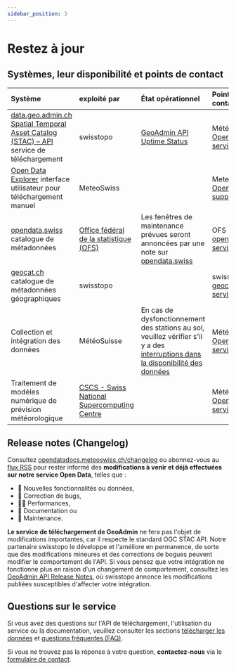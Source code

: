 ```yaml
---
sidebar_position: 3
---
```


# Restez à jour

## Systèmes, leur disponibilité et points de contact

<!-- @NOSPELL@ -->

| Système | exploité par | État opérationnel | Point de contact |
|:-------|:------------|:-------------------|:--------------|
| [data.geo.admin.ch Spatial Temporal Asset Catalog (STAC) – API](https://www.geo.admin.ch/fr/interface-rest-api-stac) service de téléchargement | swisstopo | [GeoAdmin API Uptime Status](https://api3.geo.admin.ch/api/status.html) | MétéoSuisse [Open Data services](https://www.meteosuisse.admin.ch/portrait/contact/formulaire-de-contact.html) |
| [Open Data Explorer](https://www.meteosuisse.admin.ch/services-et-publications/applications/ext/telecharger-des-donnees-sans-savoir-coder.html#lang=fr&mdt=normal&pgid=&sid=&col=&di=&tr=&hdr=) interface utilisateur pour téléchargement manuel | MeteoSwiss |     | MeteoSwiss [Open Data support](https://www.meteoswiss.admin.ch/about-us/contact/contact-form.html) |
| [opendata.swiss](https://opendata.swiss/fr/organization/bundesamt-fur-meteorologie-und-klimatologie-meteoschweiz) catalogue de métadonnées | [Office fédéral de la statistique (OFS)](https://www.bfs.admin.ch/bfs/fr/home.html) | Les fenêtres de maintenance prévues seront annoncées par une note sur [opendata.swiss](https://opendata.swiss) | OFS [opendata.swiss services](https://opendata.swiss/fr/contact) |
| [geocat.ch](https://www.geocat.ch/datahub/organization/Office%20f%C3%A9d%C3%A9ral%20de%20m%C3%A9t%C3%A9orologie%20et%20climatologie%20M%C3%A9t%C3%A9oSuisse) catalogue de métadonnées géographiques  | swisstopo |     | swisstopo [geocat.ch services](https://info.geocat.ch/fr/contacts) |
| Collection et intégration des données | MétéoSuisse | En cas de dysfonctionnement des stations au sol, veuillez vérifier s'il y a des [interruptions dans la disponibilité des données](https://www.meteosuisse.admin.ch/services-et-publications/applications/disponibilite-des-donnees.html) | MétéoSuisse [Open Data services](https://www.meteosuisse.admin.ch/portrait/contact/formulaire-de-contact.html) |
| Traitement de modèles numérique de prévision météorologique | [CSCS - Swiss National Supercomputing Centre](https://www.cscs.ch/services/contractual-partners) |     | MétéoSuisse [Open Data services](https://www.meteosuisse.admin.ch/portrait/contact/formulaire-de-contact.html) |

<!-- @ENDNOSPELL@ -->

## Release notes (Changelog)

Consultez [opendatadocs.meteoswiss.ch/changelog](https://opendatadocs.meteoswiss.ch/changelog) ou abonnez-vous au [flux RSS](https://opendatadocs.meteoswiss.ch/changelog/rss.xml) pour rester informé des **modifications à venir et déjà effectuées sur notre service Open Data**, telles que :
- 🚀 Nouvelles fonctionnalités ou données,
- 🐛 Correction de bugs,
- 🏃‍♀️ Performances,
- 📝 Documentation ou
- 🔧 Maintenance.

**Le service de téléchargement de GeoAdmin** ne fera pas l'objet de modifications importantes, car il respecte le standard OGC STAC API. Notre partenaire swisstopo le développe et l'améliore en permanence, de sorte que des modifications mineures et des corrections de bogues peuvent modifier le comportement de l'API. Si vous pensez que votre intégration ne fonctionne plus en raison d'un changement de comportement, consultez les [GeoAdmin API Release Notes](https://api3.geo.admin.ch/releasenotes/index.html), où swisstopo annonce les modifications publiées susceptibles d'affecter votre intégration.


## Questions sur le service

Si vous avez des questions sur l'API de téléchargement, l'utilisation du service ou la documentation, veuillez consulter les sections [télécharger les données](/general/download) et [questions fréquentes (FAQ)](/general/faq).

Si vous ne trouvez pas la réponse à votre question, **contactez-nous** via le [formulaire de contact](https://www.meteosuisse.admin.ch/portrait/contact/formulaire-de-contact.html).
